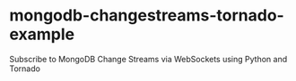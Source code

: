 # mongodb-changestreams-tornado-example
Subscribe to MongoDB Change Streams via WebSockets using Python and Tornado
